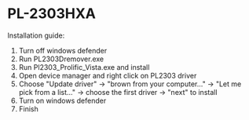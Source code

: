 # PL-2303HXA

Installation guide: 

1. Turn off windows defender
2. Run PL2303Dremover.exe
3. Run Pl2303_Prolific_Vista.exe and install
4. Open device manager and right click on PL2303 driver
5. Choose "Update driver" -> "brown from your computer..." -> "Let me pick from a list..." -> choose the first driver -> "next" to install
6. Turn on windows defender
7. Finish
